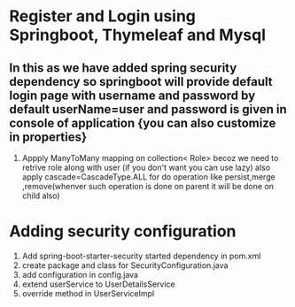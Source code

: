 # Register and Login using Springboot, Thymeleaf and Mysql
## In this as we have added spring security dependency so springboot will provide default login page with username and password by default userName=user and password is given in console of application {you can also customize in properties} 

1. Appply ManyToMany mapping on collection< Role> becoz we need to retrive role along with user (if you don't want you can use lazy) also apply cascade=CascadeType.ALL for do operation like persist,merge ,remove(whenver such operation is done on parent it will be done on child also)

# Adding security configuration
1. Add spring-boot-starter-security started dependency in pom.xml
2. create package and class for SecurityConfiguration.java
3. add configuration in config.java 
4. extend userService to UserDetailsService
5. override method in UserServiceImpl